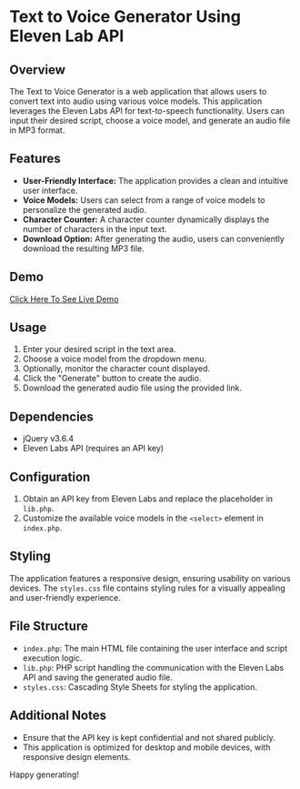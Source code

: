 # Text to Voice Generator Using Eleven Lab API

## Overview

The Text to Voice Generator is a web application that allows users to convert text into audio using various voice models. This application leverages the Eleven Labs API for text-to-speech functionality. Users can input their desired script, choose a voice model, and generate an audio file in MP3 format.

## Features

- **User-Friendly Interface:** The application provides a clean and intuitive user interface.
- **Voice Models:** Users can select from a range of voice models to personalize the generated audio.
- **Character Counter:** A character counter dynamically displays the number of characters in the input text.
- **Download Option:** After generating the audio, users can conveniently download the resulting MP3 file.

## Demo
 [Click Here To See Live Demo](https://ashifraza.in/voicelab/)

## Usage

1. Enter your desired script in the text area.
2. Choose a voice model from the dropdown menu.
3. Optionally, monitor the character count displayed.
4. Click the "Generate" button to create the audio.
5. Download the generated audio file using the provided link.

## Dependencies

- jQuery v3.6.4
- Eleven Labs API (requires an API key)

## Configuration

1. Obtain an API key from Eleven Labs and replace the placeholder in `lib.php`.
2. Customize the available voice models in the `<select>` element in `index.php`.

## Styling

The application features a responsive design, ensuring usability on various devices. The `styles.css` file contains styling rules for a visually appealing and user-friendly experience.

## File Structure

- `index.php`: The main HTML file containing the user interface and script execution logic.
- `lib.php`: PHP script handling the communication with the Eleven Labs API and saving the generated audio file.
- `styles.css`: Cascading Style Sheets for styling the application.

## Additional Notes

- Ensure that the API key is kept confidential and not shared publicly.
- This application is optimized for desktop and mobile devices, with responsive design elements.

Happy generating!
